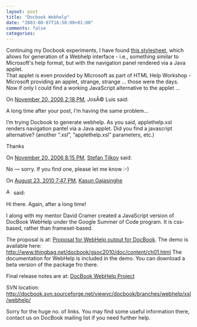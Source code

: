 ```yaml
---
layout: post
title: "Docbook Webhelp"
date: "2003-08-07T16:50:00+01:00"
comments: false
categories: 
---
```


<p>Continuing my Docbook experiments, I have found <a href="http://cvs.sourceforge.net/cgi-bin/viewcvs.cgi/docbook/contrib/xsl/applethelp/" title="docbook/contrib/xsl/applethelp">this stylesheet</a>, which allows for generation of a Webhelp interface - i.e., something similar to Microsoft's help format, but with the navigation panel rendered via a Java applet. <br />
That applet is even provided by Microsoft as part of HTML Help Workshop - Microsoft providing an applet, strange, strange ... those were the days.<br />
Now if only I could find a working JavaScript alternative to the applet ...</p>
<section class="comments">

<div class="comment" id="comment-64">
On <a href="#comment-64" title="Permalink to this comment">November 20, 2006  2:18 PM</a>, JosÃ© Luis
said:
<p>A long time after your post, I&#8217;m having the same problem&#8230;</p>

<p>I&#8217;m trying Docbook to generate webhelp. As you said, applethelp.xsl renders navigation pantel via a Java applet. Did you find a javascript alternative? (another &#8220;.xsl&#8221;, &#8220;applethelp.xsl&#8221; parameters, etc.)</p>

<p>Thanks</p>


<div class="comment" id="comment-65">
On <a href="#comment-65" title="Permalink to this comment">November 20, 2006  8:15 PM</a>, <a href="/en/staff/st/">Stefan Tilkov</a>
said:
<p>No &#8212; sorry. If you find one, please let me know :-)</p>


<div class="comment" id="comment-2263">
On <a href="#comment-2263" title="Permalink to this comment">August 23, 2010  7:47 PM</a>, <a href="http://kasunbg.blogspot.com" title="http://kasunbg.blogspot.com" rel="nofollow">Kasun Gajasinghe</a>

<a href="http://kasunbg.blogspot.com" class="commenter-profile"><img src="/mt4/mt-static/images/comment/typekey_logo.png" height="16" alt="Author Profile Page" width="16" /></a>
said:
<p>Hi there.
Again, after a long time!</p>

<p>I along with my mentor David Cramer created a JavaScript version of DocBook WebHelp under the Google Summer of Code program. It is css-based, rather than frameset-based.</p>

<p>The proposal is at: <a href="kasunbg.blogspot.com/2010/04/proposal-web-help-output-for-docbook.html" rel="nofollow">Proposal for WebHelp output for DocBook</a>.
The demo is available here: <a href="http://www.thingbag.net/docbook/gsoc2010/doc/content/ch01.html " rel="nofollow" /><a href="http://www.thingbag.net/docbook/gsoc2010/doc/content/ch01.html" rel="nofollow">http://www.thingbag.net/docbook/gsoc2010/doc/content/ch01.html</a>
The documentation for WebHelp is included in the demo. You can download a beta version of the package fro there.</p>

<p>Final release notes are at: <a href="kasunbg.blogspot.com/2010/08/docbook-webhelp-project.html" rel="nofollow">DocBook WebHelp Project</a></p>

<p>SVN location: <a href="http://docbook.svn.sourceforge.net/viewvc/docbook/branches/webhelp/xsl/webhelp/" rel="nofollow" /><a href="http://docbook.svn.sourceforge.net/viewvc/docbook/branches/webhelp/xsl/webhelp/" rel="nofollow">http://docbook.svn.sourceforge.net/viewvc/docbook/branches/webhelp/xsl/webhelp/</a></p>

<p>Sorry for the huge no. of links. You may find some useful information there, contact us on DocBook mailing list if you need further help.</p>


</section>

